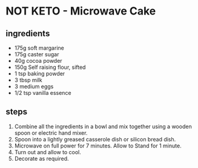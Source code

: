 # NOT KETO - Microwave Cake

## ingredients

- 175g soft margarine
- 175g caster sugar
- 40g cocoa powder
- 150g Self raising flour, sifted
- 1 tsp baking powder
- 3 tbsp milk
- 3 medium eggs
- 1/2 tsp vanilla essence

## steps

1. Combine all the ingredients in a bowl and mix together using a wooden spoon or electric hand mixer.
2. Spoon into a lightly greased casserole dish or silicon bread dish.
3. Microwave on full power for 7 minutes. Allow to Stand for 1 minute.
4. Turn out and allow to cool.
5. Decorate as required.

